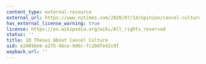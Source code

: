 ```yaml
---
content_type: external-resource
external_url: https://www.nytimes.com/2020/07/14/opinion/cancel-culture-.html
has_external_license_warning: true
license: https://en.wikipedia.org/wiki/All_rights_reserved
status: ''
title: 10 Theses About Cancel Culture
uid: e24916eb-a275-46ce-9d6c-fc20dfe42c9f
wayback_url: ''
---
```

